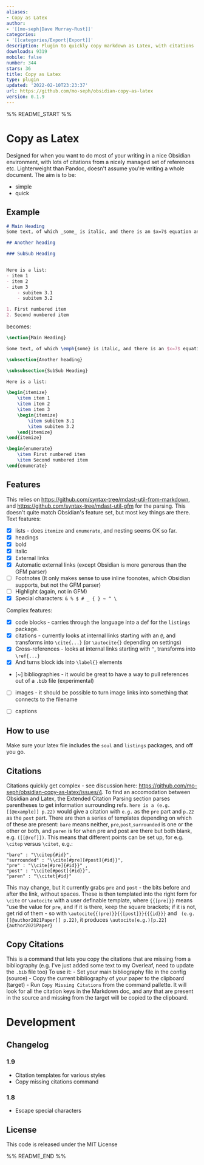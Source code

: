 ```yaml
---
aliases:
- Copy as Latex
author:
- '[[mo-seph|Dave Murray-Rust]]'
categories:
- '[[categories/Export|Export]]'
description: Plugin to quickly copy markdown as Latex, with citations
downloads: 9319
mobile: false
number: 344
stars: 36
title: Copy as Latex
type: plugin
updated: '2022-02-10T23:23:37'
url: https://github.com/mo-seph/obsidian-copy-as-latex
version: 0.1.9
---
```


%% README_START %%

# Copy as Latex

Designed for when you want to do most of your writing in a nice Obsidian environment, with lots of citations from a nicely managed set of references etc. Lighterweight than Pandoc, doesn't assume you're writing a whole document. The aim is to be:
- simple
- quick

## Example
```markdown
# Main Heading
Some text, of which _some_ is italic, and there is an $x=7$ equation and a [[@author2021Paper]] citation and a [https://link.com](https://link.com).

## Another heading

### SubSub Heading


Here is a list:
- item 1
- item 2
- item 3
	- subitem 3.1
	- subitem 3.2

1. First numbered item
2. Second numbered item
```
becomes:
```latex
\section{Main Heading}

Some text, of which \emph{some} is italic, and there is an $x=7$ equation and a \cite{author2021Paper} citation and a \url{https://link.com}.

\subsection{Another heading}

\subsubsection{SubSub Heading}

Here is a list:

\begin{itemize}
	\item item 1
	\item item 2
	\item item 3
	\begin{itemize}
		\item subitem 3.1
		\item subitem 3.2
	\end{itemize}
\end{itemize}

\begin{enumerate}
	\item First numbered item
	\item Second numbered item
\end{enumerate}
```

## Features
This relies on https://github.com/syntax-tree/mdast-util-from-markdown, and https://github.com/syntax-tree/mdast-util-gfm for the parsing. This doesn't quite match Obsidian's feature set, but most key things are there.
Text features:
- [X] lists - does `itemize` and `enumerate`, and nesting seems OK so far.
- [X] headings
- [X] bold
- [X] italic
- [X] External links
- [X] Automatic external links (except Obsidian is more generous than the GFM parser)
- [ ] Footnotes (It only makes sense to use inline foonotes, which Obsidian supports, but not the GFM parser)
- [ ] Highlight (again, not in GFM)
- [X] Special characters: `& % $ # _ { } ~ ^ \` 

Complex features:
- [X] code blocks - carries through the language into a def for the `listings` package.
- [X] citations - currently looks at internal links starting with an `@`, and transforms into `\cite{...}` (or `\autocite{}` depending on settings)
- [X] Cross-references - looks at internal links starting with `^`, transforms into `\ref{...}`
- [X] And turns block ids into `\label{}` elements
- [~] bibliographies - it would be great to have a way to pull references out of a `.bib` file (experimental)
- [ ] images - it should be possible to turn image links into something that connects to the filename
- [ ] captions


## How to use
Make sure your latex file includes the `soul` and `listings` packages, and off you go.

## Citations
Citations quickly get complex - see discussion here: https://github.com/mo-seph/obsidian-copy-as-latex/issues/4. To find an accomodation between Obsidian and Latex, the Extended Citation Parsing section parses parentheses to get information surrounding refs. `here is a (e.g. [[@example]] p.22)` would give a citation with `e.g.` as the `pre` part and `p.22` as the `post` part. There are then a series of templates depending on which of these are present: `bare` means neither, `pre`,`post`,`surrounded` is one or the other or both, and `paren` is for when pre and post are there but both blank, e.g. `([[@ref]])`. This means that different points can be set up, for e.g. `\citep` versus `\citet`, e.g.:

```
"bare" : "\\citep{#id}",
"surrounded" : "\\cite[#pre][#post]{#id}}",
"pre" : "\\cite[#pre]{#id}}" ,
"post" : "\\cite[#post]{#id}}",
"paren" : "\\citet{#id}"	
```



This may change, but it currently grabs `pre` and `post` - the bits before and after the link, without spaces. These is then templated into the right form for `\cite` or `\autocite` with a user definable template, where `{{[pre]}}` means "use the value for `pre`, and if it is there, keep the square brackets; if it is not, get rid of them - so with `\autocite{{(pre)}}{{[post]}}{{{id}}}` and ` (e.g. [[@author2021Paper]] p.22)`, it produces `\autocite(e.g.)[p.22]{author2021Paper}`

## Copy Citations
This is a command that lets you copy the citations that are missing from a bibliography (e.g. I've just added some text to my Overleaf, need to update the `.bib` file too)
To use it:
	- Set your main bibliography file in the config (source)
	- Copy the current bibliography of your paper to the clipboard (target)
	- Run `Copy Missing Citations` from the command pallette. It will look for all the citation keys in the Markdown doc, and any that are present in the source and missing from the target will be copied to the clipboard.

# Development

## Changelog

### 1.9
- Citation templates for various styles
- Copy missing citations command

### 1.8
- Escape special characters

## License

This code is released under the MIT License

%% README_END %%